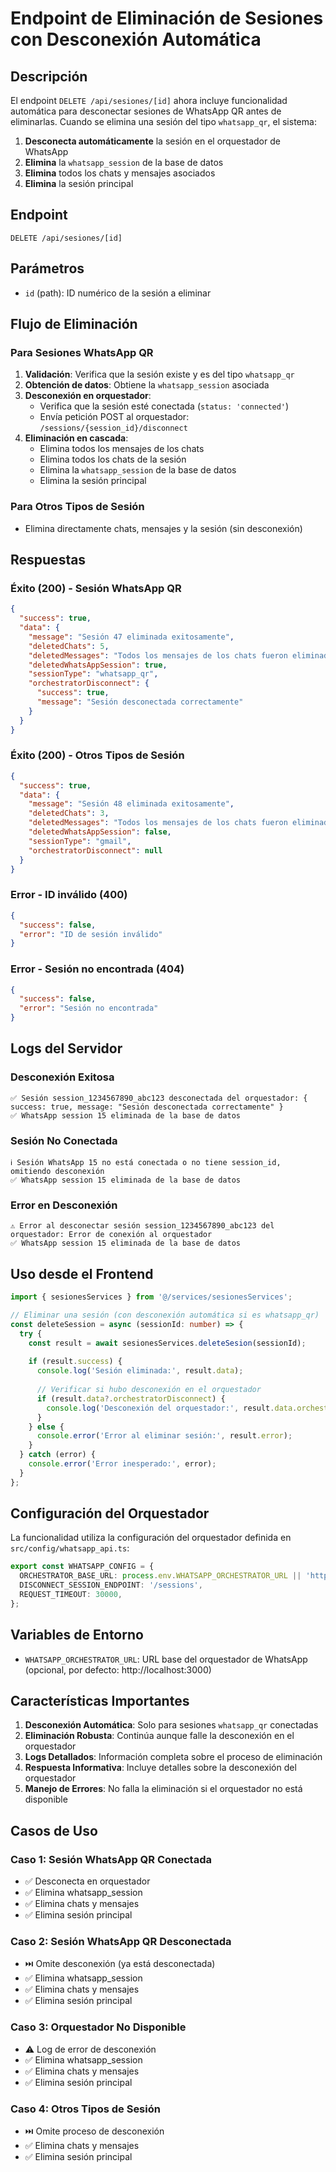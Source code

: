 # Endpoint de Eliminación de Sesiones con Desconexión Automática

## Descripción

El endpoint `DELETE /api/sesiones/[id]` ahora incluye funcionalidad automática para desconectar sesiones de WhatsApp QR antes de eliminarlas. Cuando se elimina una sesión del tipo `whatsapp_qr`, el sistema:

1. **Desconecta automáticamente** la sesión en el orquestador de WhatsApp
2. **Elimina** la `whatsapp_session` de la base de datos
3. **Elimina** todos los chats y mensajes asociados
4. **Elimina** la sesión principal

## Endpoint

```
DELETE /api/sesiones/[id]
```

## Parámetros

- `id` (path): ID numérico de la sesión a eliminar

## Flujo de Eliminación

### Para Sesiones WhatsApp QR

1. **Validación**: Verifica que la sesión existe y es del tipo `whatsapp_qr`
2. **Obtención de datos**: Obtiene la `whatsapp_session` asociada
3. **Desconexión en orquestador**: 
   - Verifica que la sesión esté conectada (`status: 'connected'`)
   - Envía petición POST al orquestador: `/sessions/{session_id}/disconnect`
4. **Eliminación en cascada**:
   - Elimina todos los mensajes de los chats
   - Elimina todos los chats de la sesión
   - Elimina la `whatsapp_session` de la base de datos
   - Elimina la sesión principal

### Para Otros Tipos de Sesión

- Elimina directamente chats, mensajes y la sesión (sin desconexión)

## Respuestas

### Éxito (200) - Sesión WhatsApp QR

```json
{
  "success": true,
  "data": {
    "message": "Sesión 47 eliminada exitosamente",
    "deletedChats": 5,
    "deletedMessages": "Todos los mensajes de los chats fueron eliminados",
    "deletedWhatsAppSession": true,
    "sessionType": "whatsapp_qr",
    "orchestratorDisconnect": {
      "success": true,
      "message": "Sesión desconectada correctamente"
    }
  }
}
```

### Éxito (200) - Otros Tipos de Sesión

```json
{
  "success": true,
  "data": {
    "message": "Sesión 48 eliminada exitosamente",
    "deletedChats": 3,
    "deletedMessages": "Todos los mensajes de los chats fueron eliminados",
    "deletedWhatsAppSession": false,
    "sessionType": "gmail",
    "orchestratorDisconnect": null
  }
}
```

### Error - ID inválido (400)

```json
{
  "success": false,
  "error": "ID de sesión inválido"
}
```

### Error - Sesión no encontrada (404)

```json
{
  "success": false,
  "error": "Sesión no encontrada"
}
```

## Logs del Servidor

### Desconexión Exitosa
```
✅ Sesión session_1234567890_abc123 desconectada del orquestador: { success: true, message: "Sesión desconectada correctamente" }
✅ WhatsApp session 15 eliminada de la base de datos
```

### Sesión No Conectada
```
ℹ️ Sesión WhatsApp 15 no está conectada o no tiene session_id, omitiendo desconexión
✅ WhatsApp session 15 eliminada de la base de datos
```

### Error en Desconexión
```
⚠️ Error al desconectar sesión session_1234567890_abc123 del orquestador: Error de conexión al orquestador
✅ WhatsApp session 15 eliminada de la base de datos
```

## Uso desde el Frontend

```typescript
import { sesionesServices } from '@/services/sesionesServices';

// Eliminar una sesión (con desconexión automática si es whatsapp_qr)
const deleteSession = async (sessionId: number) => {
  try {
    const result = await sesionesServices.deleteSesion(sessionId);
    
    if (result.success) {
      console.log('Sesión eliminada:', result.data);
      
      // Verificar si hubo desconexión en el orquestador
      if (result.data?.orchestratorDisconnect) {
        console.log('Desconexión del orquestador:', result.data.orchestratorDisconnect);
      }
    } else {
      console.error('Error al eliminar sesión:', result.error);
    }
  } catch (error) {
    console.error('Error inesperado:', error);
  }
};
```

## Configuración del Orquestador

La funcionalidad utiliza la configuración del orquestador definida en `src/config/whatsapp_api.ts`:

```typescript
export const WHATSAPP_CONFIG = {
  ORCHESTRATOR_BASE_URL: process.env.WHATSAPP_ORCHESTRATOR_URL || 'http://localhost:3000',
  DISCONNECT_SESSION_ENDPOINT: '/sessions',
  REQUEST_TIMEOUT: 30000,
};
```

## Variables de Entorno

- `WHATSAPP_ORCHESTRATOR_URL`: URL base del orquestador de WhatsApp (opcional, por defecto: http://localhost:3000)

## Características Importantes

1. **Desconexión Automática**: Solo para sesiones `whatsapp_qr` conectadas
2. **Eliminación Robusta**: Continúa aunque falle la desconexión en el orquestador
3. **Logs Detallados**: Información completa sobre el proceso de eliminación
4. **Respuesta Informativa**: Incluye detalles sobre la desconexión del orquestador
5. **Manejo de Errores**: No falla la eliminación si el orquestador no está disponible

## Casos de Uso

### Caso 1: Sesión WhatsApp QR Conectada
- ✅ Desconecta en orquestador
- ✅ Elimina whatsapp_session
- ✅ Elimina chats y mensajes
- ✅ Elimina sesión principal

### Caso 2: Sesión WhatsApp QR Desconectada
- ⏭️ Omite desconexión (ya está desconectada)
- ✅ Elimina whatsapp_session
- ✅ Elimina chats y mensajes
- ✅ Elimina sesión principal

### Caso 3: Orquestador No Disponible
- ⚠️ Log de error de desconexión
- ✅ Elimina whatsapp_session
- ✅ Elimina chats y mensajes
- ✅ Elimina sesión principal

### Caso 4: Otros Tipos de Sesión
- ⏭️ Omite proceso de desconexión
- ✅ Elimina chats y mensajes
- ✅ Elimina sesión principal
